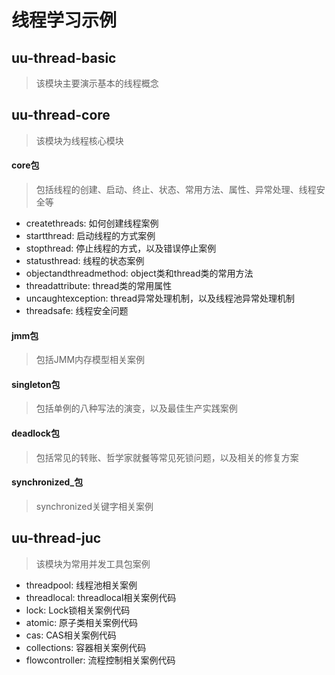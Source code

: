 # 线程学习示例

## uu-thread-basic
> 该模块主要演示基本的线程概念

## uu-thread-core
> 该模块为线程核心模块

#### core包
> 包括线程的创建、启动、终止、状态、常用方法、属性、异常处理、线程安全等

- createthreads: 如何创建线程案例
- startthread: 启动线程的方式案例
- stopthread: 停止线程的方式，以及错误停止案例
- statusthread: 线程的状态案例
- objectandthreadmethod: object类和thread类的常用方法
- threadattribute: thread类的常用属性
- uncaughtexception: thread异常处理机制，以及线程池异常处理机制
- threadsafe: 线程安全问题

#### jmm包
> 包括JMM内存模型相关案例

#### singleton包
> 包括单例的八种写法的演变，以及最佳生产实践案例

#### deadlock包
> 包括常见的转账、哲学家就餐等常见死锁问题，以及相关的修复方案

#### synchronized_包
> synchronized关键字相关案例

## uu-thread-juc
> 该模块为常用并发工具包案例

- threadpool: 线程池相关案例
- threadlocal: threadlocal相关案例代码
- lock: Lock锁相关案例代码
- atomic: 原子类相关案例代码
- cas: CAS相关案例代码
- collections: 容器相关案例代码
- flowcontroller: 流程控制相关案例代码
